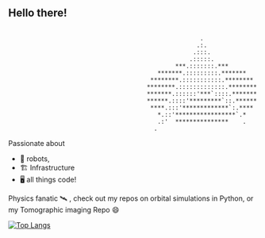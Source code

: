 ## Hello there! 
```

                                                      .
                                                     .:.
                                                    .:::.
                                                   .:::::.
                                               ***.:::::::.***
                                          *******.:::::::::.*******       
                                        ********.:::::::::::.********     
                                       ********.:::::::::::::.********    
                                       *******.::::::'***`::::.*******    
                                       ******.::::'*********`::.******    
                                        ****.:::'*************`:.****
                                          *.::'*****************`.*
                                          .:'  ***************    .
                                         .
```
Passionate about
- 🤖 robots,
- 🏗️ Infrastructure
- 🖥️ all things code!

Physics fanatic 🛰️ , check out my repos on orbital simulations in Python, or my Tomographic imaging Repo 😄

[![Top Langs](https://github-readme-stats.vercel.app/api/top-langs/?username=Ademsk1&layout=donut)](https://github.com/anuraghazra/github-readme-stats)
